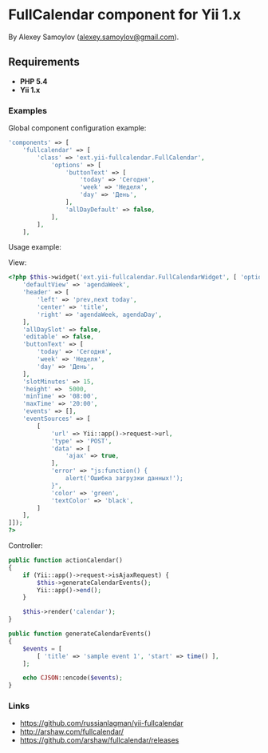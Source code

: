 ﻿# FullCalendar component for Yii 1.x

By Alexey Samoylov (<alexey.samoylov@gmail.com>).

## Requirements

- **PHP 5.4**
- **Yii 1.x**

### Examples

Global component configuration example:

```php
'components' => [
    'fullcalendar' => [
        'class' => 'ext.yii-fullcalendar.FullCalendar',
            'options' => [
                'buttonText' => [
                    'today' => 'Сегодня',
                    'week' => 'Неделя',
                    'day' => 'День',
                ],
                'allDayDefault' => false,
            ],
        ],
    ],
```

Usage example:

View:

```php
<?php $this->widget('ext.yii-fullcalendar.FullCalendarWidget', [ 'options' => [
    'defaultView' => 'agendaWeek',
    'header' => [
        'left' => 'prev,next today',
        'center' => 'title',
        'right' => 'agendaWeek, agendaDay',
    ],
    'allDaySlot' => false,
    'editable' => false,
    'buttonText' => [
        'today' => 'Сегодня',
        'week' => 'Неделя',
        'day' => 'День',
    ],
    'slotMinutes' => 15,
    'height' =>  5000,
    'minTime' => '08:00',
    'maxTime' => '20:00',
    'events' => [],
    'eventSources' => [
        [
            'url' => Yii::app()->request->url,
            'type' => 'POST',
            'data' => [
                'ajax' => true,
            ],
            'error' => "js:function() {
                alert('Ошибка загрузки данных!');
            }",
            'color' => 'green',
            'textColor' => 'black',
        ]
    ],
]]);
?>
```

Controller:

```php
public function actionCalendar()
{
    if (Yii::app()->request->isAjaxRequest) {
        $this->generateCalendarEvents();
        Yii::app()->end();
    }

    $this->render('calendar');
}

public function generateCalendarEvents()
{
    $events = [
        [ 'title' => 'sample event 1', 'start' => time() ],
    ];

    echo CJSON::encode($events);
}
```
### Links
* <https://github.com/russianlagman/yii-fullcalendar>
* <http://arshaw.com/fullcalendar/>
* <https://github.com/arshaw/fullcalendar/releases>
